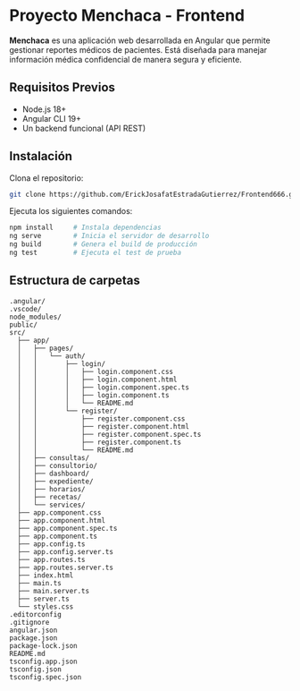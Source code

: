 # Proyecto Menchaca - Frontend

**Menchaca** es una aplicación web desarrollada en Angular que permite gestionar reportes médicos de pacientes. Está diseñada para manejar información médica confidencial de manera segura y eficiente.

##  Requisitos Previos

- Node.js 18+
- Angular CLI 19+
- Un backend funcional (API REST)

##  Instalación

Clona el repositorio:

```bash
git clone https://github.com/ErickJosafatEstradaGutierrez/Frontend666.git


```

Ejecuta los siguientes comandos:

```bash
npm install     # Instala dependencias
ng serve        # Inicia el servidor de desarrollo
ng build        # Genera el build de producción
ng test         # Ejecuta el test de prueba

```

##  Estructura de carpetas

```plaintext
.angular/
.vscode/
node_modules/
public/
src/
  ├── app/
  │   ├── pages/
  │   │   └── auth/
  │   │       ├── login/
  │   │       │   ├── login.component.css
  │   │       │   ├── login.component.html
  │   │       │   ├── login.component.spec.ts
  │   │       │   ├── login.component.ts
  │   │       │   └── README.md
  │   │       └── register/
  │   │           ├── register.component.css
  │   │           ├── register.component.html
  │   │           ├── register.component.spec.ts
  │   │           ├── register.component.ts
  │   │           └── README.md
  │   ├── consultas/
  │   ├── consultorio/
  │   ├── dashboard/
  │   ├── expediente/
  │   ├── horarios/
  │   ├── recetas/
  │   └── services/
  ├── app.component.css
  ├── app.component.html
  ├── app.component.spec.ts
  ├── app.component.ts
  ├── app.config.ts
  ├── app.config.server.ts
  ├── app.routes.ts
  ├── app.routes.server.ts
  ├── index.html
  ├── main.ts
  ├── main.server.ts
  ├── server.ts
  └── styles.css
.editorconfig
.gitignore
angular.json
package.json
package-lock.json
README.md
tsconfig.app.json
tsconfig.json
tsconfig.spec.json